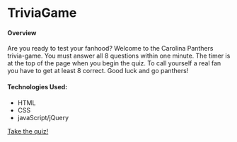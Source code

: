 # TriviaGame

<h4>Overview</h4>

<p>Are you ready to test your fanhood?  Welcome to the Carolina Panthers trivia-game.  You must answer all 8 questions within one minute.  The timer is at the top of the page when you begin the quiz.  To call yourself a real fan you have to get at least 8 correct.  Good luck and go panthers!</p>

<p>
    <h4>Technologies Used:</h4>
    <ul>
        <li>HTML</li>
        <li>CSS</li>
        <li>javaScript/jQuery</li>
    </ul>
</p>

<a href="https://ckontos.github.io/TriviaGame/">Take the quiz!</a>